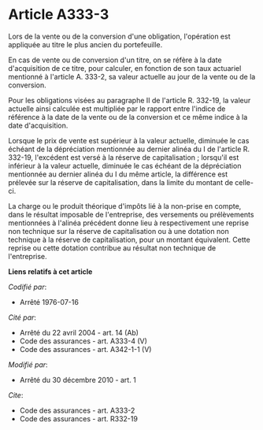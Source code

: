 # Article A333-3

Lors de la vente ou de la conversion d'une obligation, l'opération est appliquée au titre le plus ancien du portefeuille. 

En cas de vente ou de conversion d'un titre, on se réfère à la date d'acquisition de ce titre, pour calculer, en fonction de
son taux actuariel mentionné à l'article A. 333-2, sa valeur actuelle au jour de la vente ou de la conversion. 

Pour les obligations visées au paragraphe II de l'article R. 332-19, la valeur actuelle ainsi calculée est multipliée par le
rapport entre l'indice de référence à la date de la vente ou de la conversion et ce même indice à la date d'acquisition. 

Lorsque le prix de vente est supérieur à la valeur actuelle, diminuée le cas échéant de la dépréciation mentionnée au dernier
alinéa du I de l'article R. 332-19, l'excédent est versé à la réserve de capitalisation ; lorsqu'il est inférieur à la valeur
actuelle, diminuée le cas échéant de la dépréciation mentionnée au dernier alinéa du I du même article, la différence est
prélevée sur la réserve de capitalisation, dans la limite du montant de celle-ci. 

La charge ou le produit théorique d'impôts lié à la non-prise en compte, dans le résultat imposable de l'entreprise, des
versements ou prélèvements mentionnées à l'alinéa précédent donne lieu à respectivement une reprise non technique sur la
réserve de capitalisation ou à une dotation non technique à la réserve de capitalisation, pour un montant équivalent. Cette
reprise ou cette dotation contribue au résultat non technique de l'entreprise.

**Liens relatifs à cet article**

_Codifié par_:

  - Arrêté 1976-07-16

_Cité par_:

  - Arrêté du 22 avril 2004 - art. 14 (Ab)
  - Code des assurances - art. A333-4 (V)
  - Code des assurances - art. A342-1-1 (V)

_Modifié par_:

  - Arrêté du 30 décembre 2010 - art. 1

_Cite_:

  - Code des assurances - art. A333-2
  - Code des assurances - art. R332-19
